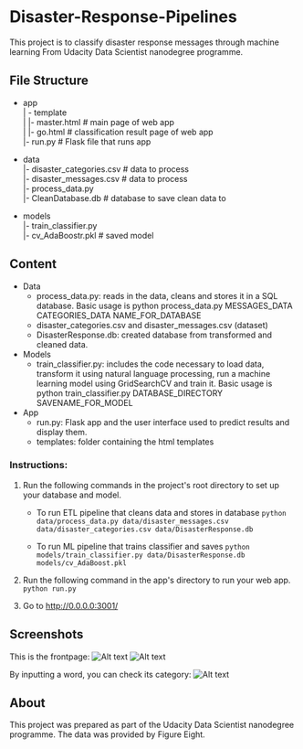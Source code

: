 # Disaster-Response-Pipelines

This project is to classify disaster response messages through machine learning From  Udacity Data Scientist nanodegree programme.

## File Structure

- app<br>
| - template<br>
| |- master.html  # main page of web app<br>
| |- go.html  # classification result page of web app<br>
|- run.py  # Flask file that runs app<br>

- data<br>
|- disaster_categories.csv  # data to process<br> 
|- disaster_messages.csv  # data to process<br>
|- process_data.py<br>
|- CleanDatabase.db   # database to save clean data to<br>

- models<br>
|- train_classifier.py<br>
|- cv_AdaBoostr.pkl  # saved model <br>

## Content
- Data
  - process_data.py: reads in the data, cleans and stores it in a SQL database. Basic usage is python process_data.py MESSAGES_DATA CATEGORIES_DATA NAME_FOR_DATABASE
  - disaster_categories.csv and disaster_messages.csv (dataset)
  - DisasterResponse.db: created database from transformed and cleaned data.
- Models
  - train_classifier.py: includes the code necessary to load data, transform it using natural language processing, run a machine learning model using GridSearchCV and train it. Basic usage is python train_classifier.py DATABASE_DIRECTORY SAVENAME_FOR_MODEL  
- App
  - run.py: Flask app and the user interface used to predict results and display them.
  - templates: folder containing the html templates

### Instructions:
1. Run the following commands in the project's root directory to set up your database and model.

    - To run ETL pipeline that cleans data and stores in database
        `python data/process_data.py data/disaster_messages.csv data/disaster_categories.csv data/DisasterResponse.db`
        
    - To run ML pipeline that trains classifier and saves
        `python models/train_classifier.py data/DisasterResponse.db models/cv_AdaBoost.pkl`

2. Run the following command in the app's directory to run your web app.
    `python run.py`

3. Go to http://0.0.0.0:3001/

## Screenshots
This is the frontpage:
![Alt text](https://github.com/samar-sarhan/Disaster-Response-Pipelines/blob/main/screen1.jpg?raw=true "Screenshot1")
![Alt text](https://github.com/samar-sarhan/Disaster-Response-Pipelines/blob/main/screen2.jpg?raw=true "Screenshot1")

By inputting a word, you can check its category:
![Alt text](https://github.com/samar-sarhan/Disaster-Response-Pipelines/blob/main/screen3.jpg?raw=true "Screenshot2")

## About
This project was prepared as part of the Udacity Data Scientist nanodegree programme. The data was provided by Figure Eight.